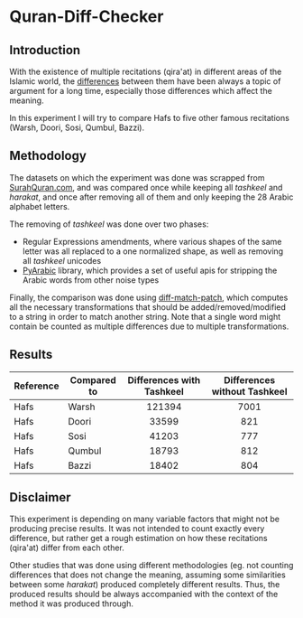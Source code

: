 # Quran-Diff-Checker

## Introduction

With the existence of multiple recitations (qira'at) in different areas of the Islamic world, the [differences](https://answering-islam.org/Green/seven.htm) between them have been always a topic of argument for a long time, especially those differences which affect the meaning.

In this experiment I will try to compare Hafs to five other famous recitations (Warsh, Doori, Sosi, Qumbul, Bazzi).



## Methodology

The datasets on which the experiment was done was scrapped from [SurahQuran.com](https://surahquran.com), and was compared once while keeping all *tashkeel* and *harakat*, and once after removing all of them and only keeping the 28 Arabic alphabet letters.

The removing of *tashkeel* was done over two phases:
- Regular Expressions amendments, where various shapes of the same letter was all replaced to a one normalized shape, as well as removing all *tashkeel* unicodes
- [PyArabic](https://pypi.org/project/PyArabic/) library, which provides a set of useful apis for stripping the Arabic words from other noise types

Finally, the comparison was done using [diff-match-patch](https://www.npmjs.com/package/diff-match-patch), which computes all the necessary transformations that should be added/removed/modified to a string in order to match another string. Note that a single word might contain be counted as multiple differences due to multiple transformations.



## Results

| Reference | Compared to | Differences with Tashkeel | Differences without Tashkeel |
|-----------|-------------|:------------------------:|:---------------------------:|
| Hafs      | Warsh       |          121394          |             7001            |
| Hafs      | Doori       |           33599          |             821             |
| Hafs      | Sosi        |           41203          |             777             |
| Hafs      | Qumbul      |           18793          |             812             |
| Hafs      | Bazzi       |           18402          |             804             |


## Disclaimer

This experiment is depending on many variable factors that might not be producing precise results. It was not intended to count exactly every difference, but rather get a rough estimation on how these recitations (qira'at) differ from each other.

Other studies that was done using different methodologies (eg. not counting differences that does not change the meaning, assuming some similarities between some *harakat*) produced completely different results. Thus, the produced results should be always accompanied with the context of the method it was produced through.
